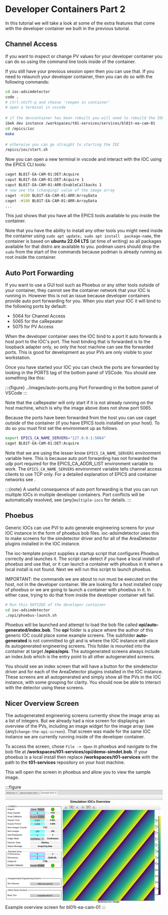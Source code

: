 # Developer Containers Part 2

In this tutorial we will take a look at some of the extra features that come with the developer container we built in the previous tutorial.

## Channel Access

If you want to inspect or change PV values for your developer container you can do so using the command line tools inside of the container.

If you still have your previous session open then you can use that. If you need to relaunch your developer container, then you can do so with the following commands:

```bash
cd ioc-adsimdetector
code .
# ctrl-shift-p and choose 'reopen in container'
# open a terminal in vscode

# if the devcontainer has been rebuilt you will need to rebuild the IOC
ibek dev instance /workspaces/t01-services/services/bl01t-ea-cam-01
cd /epics/ioc
make

# otherwise you can go straight to starting the IOC
/epics/ioc/start.sh
```

Now you can open a new terminal in vscode and interact with the IOC using the EPICS CLI tools:

```bash
caget BL01T-EA-CAM-01:DET:Acquire
caput BL01T-EA-CAM-01:DET:Acquire 1
caput BL01T-EA-CAM-01:ARR:EnableCallbacks 1
# now see the (changing) value of the image array
caget -#100 BL01T-EA-CAM-01:ARR:ArrayData
caget -#100 BL01T-EA-CAM-01:ARR:ArrayData
...
```

This just shows that you have all the EPICS tools available to you inside the container.

Note that you have the ability to install any other tools you might need inside the container using `sudo apt update; sudo apt install  package-name`, the container is based on **ubuntu 22.04 LTS** (at time of writing) so all packages available for that distro are available to you. podman users should drop the `sudo` from the start of the commands because podman is already running as root inside the container.


## Auto Port Forwarding

If you want to use a GUI tool such as Phoebus or any other tools outside of your container, they cannot see the container network that your IOC is running in. However this is not an issue because developer containers provide auto port forwarding for you. When you start your IOC it will bind to the following ports by default:

- 5064 for Channel Access
- 5065 for the caRepeater
- 5075 for PV Access

When the developer container sees the IOC bind to a port it auto forwards a host port to the IOC's port. The host binding that is forwarded is to the loopback adapter only, so only the host machine can see the forwarded ports. This is good for development as your PVs are only visible to your workstation.

Once you have started your IOC you can check the ports are forwarded by looking in the PORTS tag of the bottom panel of VSCode. You should see something like this:

:::{figure} ../images/auto-ports.png
Port Forwarding in the bottom panel of VSCode
:::

Note that the caRepeater will only start if it is not already running on the host machine, which is why the image above does not show port 5065.

Because the ports have been forwarded from the host you can use caget *outside* of the container (if you have EPICS tools installed on your host). To do so you must first set the environment up as follows.

```bash
export EPICS_CA_NAME_SERVERS="127.0.0.1:5064"
caget BL01T-EA-CAM-01:DET:Acquire
```

Note that we are using the lesser know `EPICS_CA_NAME_SERVERS` environment variable here. This is because auto port forwarding has not forwarded the udp port required for the EPICS_CA_ADDR_LIST environment variable to work. The `EPICS_CA_NAME_SERVERS` environment variable tells channel access clients to use TCP only. For a detailed explanation of EPICS and container networks see [](../explanations/epics_protocols.md).

:::{note}
A useful consequence of auto port forwarding is that you can run multiple IOCs in multiple developer containers. Port conflicts will be automatically resolved, see {any}`multiple-iocs` for details.
:::

## Phoebus

Generic IOCs can use PVI to auto generate engineering screens for your IOC instance in the form of phoebus bob files. ioc-adsimdetector uses this to make screens for the simdetector driver and for all of the AreaDetector plugins installed in the IOC instance.

The ioc-template project supplies a startup script that configures Phoebus correctly and launches it. The script can detect if you have a local install of phoebus and use that, or it can launch a container with phoebus in it when a local install is not found. Next we will run this script to launch phoebus.

IMPORTANT: the commands we are about to run must be executed on the host, not in the developer container. We are looking for a host installed copy of phoebus or we are going to launch a container with phoebus in it. In either case, trying to do that from inside the developer container will fail.

```bash
# Run this OUTSIDE of the developer container
cd ioc-adsimdetector
./opi/phoebus-launch.sh
```

Phoebus will be launched and attempt to load the bob file called **opi/auto-generated/index.bob**. The **opi** folder is a place where the author of this generic IOC could place some example screens. The subfolder **auto-generated** is not committed to git and is where the IOC instance will place its autogenerated engineering screens. This folder is mounted into the container at target **/epics/opis**. The autogenerated screens always include an index.bob which is the entry point to all other autogenerated screens.

You should see an index screen that will have a button for the simdetector driver and for each of the AreaDetector plugins installed in the IOC instance. These screens are all autogenerated and simply show all the PVs in the IOC instance, with some grouping for clarity. You should now be able to interact with the detector using these screens.

## Nicer Overview Screen

The autogenerated engineering screens currently show the image array as a list of integers. But we already had a nice screen for displaying an overview of the PVs, including an image widget for the image array (see {any}`change-the-opi-screen`). That screen was made for the same IOC instance we are currently running inside of the developer container.

To access the screen, chose `File -> Open` in phoebus and navigate to the bob file at  **/workspaces/t01-services/opi/demo-simdet.bob**. If your phoebus is a local install then replace **/workspaces/t01-services** with the path to the **t01-services** repository on your host machine.

This will open the screen in phoebus and allow you to view the sample image.

:::figure
![Phoebus Screen](../images/custom_bob.png)
Example overview screen for bl01t-ea-cam-01
:::


